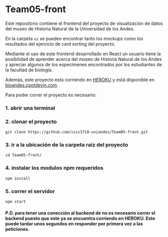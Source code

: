 # Team05-front

Este repositorio contiene el frontend del proyecto de visualización de datos del museo de Historia Natural de la Universidad de los Andes.

En la carpeta `ui` se pueden encontrar tanto los mockups como los resultados del ejercicio de card sorting del proyecto.

Mediante el uso de este frontend desarrollado en React un usuario tiene la posibilidad de aprender acerca del museo de Historia Natural de los Andes y apreciar algunos de los especímenes encontrados por los estudiantes de la facultad de biología.

Además, este proyecto esta corriendo en [HEROKU](https://secret-tor-17478.herokuapp.com) y está disponible en [bioandes.cpotdevin.com](http://bioandes.cpotdevin.com).

Para poder correr el proyecto es necesario:

### 1. abrir una terminal
### 2. clonar el proyecto
~~~
git clone https://github.com/isis3710-uniandes/Team05-front.git
~~~
### 3. ir a la ubicación de la carpeta raiz del proyecto
~~~
cd Team05-front/
~~~
### 4. instalar los modulos npm requeridos
~~~
npm install
~~~
### 5. correr el servidor
~~~
npm start
~~~
#### P.D. para tener una conección al backend de no es necesario correr el backend puesto que este ya se encuentra corriendo en HEROKU. Este puede tardar unos segundos en responder por primera vez a las peticiones.
